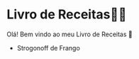 # Livro de Receitas:man_cook:

Olá! Bem vindo ao meu Livro de Receitas :wave:

- Strogonoff de Frango